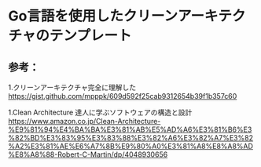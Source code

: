 # Go言語を使用したクリーンアーキテクチャのテンプレート
## 参考：
1.クリーンアーキテクチャ完全に理解した
  https://gist.github.com/mpppk/609d592f25cab9312654b39f1b357c60

1.Clean Architecture 達人に学ぶソフトウェアの構造と設計
  https://www.amazon.co.jp/Clean-Architecture-%E9%81%94%E4%BA%BA%E3%81%AB%E5%AD%A6%E3%81%B6%E3%82%BD%E3%83%95%E3%83%88%E3%82%A6%E3%82%A7%E3%82%A2%E3%81%AE%E6%A7%8B%E9%80%A0%E3%81%A8%E8%A8%AD%E8%A8%88-Robert-C-Martin/dp/4048930656
